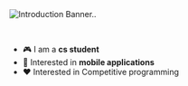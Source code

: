 <img src="https://raw.githubusercontent.com/Fatema/Fatema/main/assets/banner.png" alt="Introduction Banner.." style="text-align: center; margin-bottom: 30px;" />

-   :video_game: I am a **cs student**
-   :monocle_face: Interested in  **mobile applications**
-   :heart:  Interested in Competitive programming
